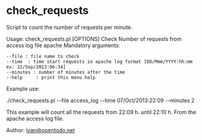 check_requests
==============
Script to count the number of requests per minute.

Usage: check_requests.pl [OPTIONS]
Check Number of requests from access log file apache
Mandatory arguments:

	--file : file name to check
	--time  : time start requests in apache log format [DD/Mmm/YYYY:hh:mm ex: 22/Sep/2013:06:34]
	--minutes : number of minutes after the time
	--help     : print this menu help

Example use:

./check_requests.pl --file access_log --time 07/Oct/2013:22:09 --minutes 2

This example will count all the requests from 22:09 h. until 22:10 h. From the apache access log file.

Author: ivan@opentodo.net
